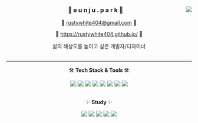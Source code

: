 <div align="center">
  <div>
  <img align="right" src="https://github-readme-stats.vercel.app/api/top-langs/?username=rustywhite404&theme=dracula&exclude_repo=Computer-Science-Engineering&layout=compact&langs_count=8&bg_color=45,757F9A,D7DDE8&title_color=FFFFFF"/>
 </div>
<h3 class="code-line" data-line-start=1 data-line-end=2 ><a id="e_u_n_j_u__p_a_r_k__1"></a>🌿 e u n j u . p a r k 🌿</h3>
<p class="has-line-data" data-line-start="3" data-line-end="4">📧 <a href="mailto:rustywhite404@gmail.com">rustywhite404@gmail.com</a> 📧</p>
<p class="has-line-data" data-line-start="5" data-line-end="6">🐣 <a href="https://rustywhite404.github.io/">https://rustywhite404.github.io/</a> 🐣</p>  
삶의 해상도를 높이고 싶은 개발자/디자이너 <br /> <br /> 
</div>  

  
  ---

<div align="center">
<p class="has-line-data" data-line-start="7" data-line-end="8">🛠️ <strong>Tech Stack & Tools </strong> 🛠️</p>   
<img src="https://img.shields.io/badge/JAVA-007396?style=flat-square&logo=Java&logoColor=white"/>  
<img src="https://img.shields.io/badge/JavaScript-F7DF1E?style=flat-square&logo=JavaScript&logoColor=white"/>
<img src="https://img.shields.io/badge/SpringBoot-6DB33F?style=flat-square&logo=SpringBoot&logoColor=white"/>
<img src="https://img.shields.io/badge/Redis-FF4438?style=flat-square&logo=Redis&logoColor=white"/>
<img src="https://img.shields.io/badge/Docker-2496ED?style=flat-square&logo=Docker&logoColor=white"/>
<img src="https://img.shields.io/badge/MySQL-4479A1?style=flat-square&logo=MySQL&logoColor=white"/> 
<img src="https://img.shields.io/badge/HTML5-E34F26?style=flat-square&logo=HTML5&logoColor=white"/>  
<img src="https://img.shields.io/badge/CSS3-1572B6?style=flat-square&logo=CSS3&logoColor=white"/> 
<br /> <br />
<p class="has-line-data" data-line-start="9" data-line-end="10">✨ <strong>Study</strong> ✨</p>   
<img src="https://img.shields.io/badge/Kafka-231F20?style=flat-square&logo=apachekafka&logoColor=white"/> 
<img src="https://img.shields.io/badge/React-61DAFB?style=flat-square&logo=React&logoColor=white"/>  
<img src="https://img.shields.io/badge/Sass-CC6699?style=flat-square&logo=Sass&logoColor=white"/>  
<img src="https://img.shields.io/badge/Android-3DDC84?style=flat-square&logo=Android&logoColor=white"/>    
<img src="https://img.shields.io/badge/Linux-FCC624?style=flat-square&logo=Linux&logoColor=white"/>  
</div>
